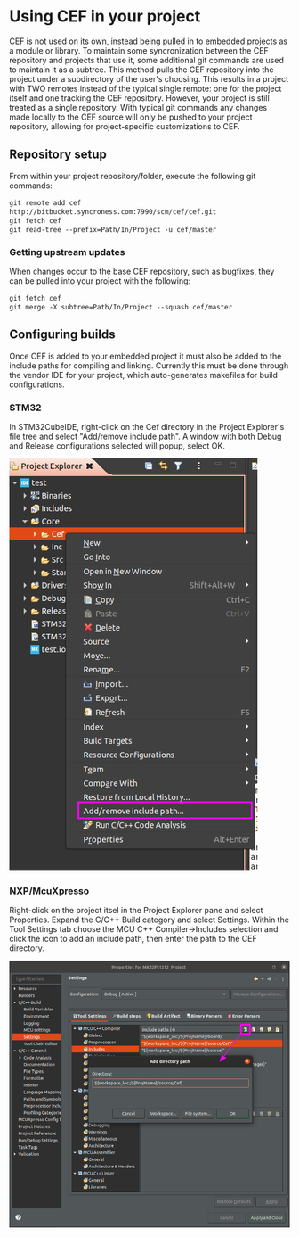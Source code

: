 # Using CEF in your project

CEF is not used on its own, instead being pulled in to embedded projects as a module or library. To maintain some syncronization between the CEF repository and projects that use it, some additional git commands are used to maintain it as a subtree. This method pulls the CEF repository into the project under a subdirectory of the user's choosing. This results in a project with TWO remotes instead of the typical single remote: one for the project itself and one tracking the CEF repository. However, your project is still treated as a single repository. With typical git commands any changes made locally to the CEF source will only be pushed to your project repository, allowing for project-specific customizations to CEF.

## Repository setup

From within your project repository/folder, execute the following git commands:

```
git remote add cef http://bitbucket.syncroness.com:7990/scm/cef/cef.git
git fetch cef
git read-tree --prefix=Path/In/Project -u cef/master
```

### Getting upstream updates

When changes occur to the base CEF repository, such as bugfixes, they can be pulled into your project with the following:

```
git fetch cef
git merge -X subtree=Path/In/Project --squash cef/master
```

## Configuring builds

Once CEF is added to your embedded project it must also be added to the include paths for compiling and linking. Currently this must be done through the vendor IDE for your project, which auto-generates makefiles for build configurations.

### STM32

In STM32CubeIDE, right-click on the Cef directory in the Project Explorer's file tree and select "Add/remove include path". A window with both Debug and Release configurations selected will popup, select OK.

![Stm32Include](./DocsSource/Stm32Include.png)

### NXP/McuXpresso

Right-click on the project itsel in the Project Explorer pane and select Properties. Expand the C/C++ Build category and select Settings. Within the Tool Settings tab choose the MCU C++ Compiler->Includes selection and click the icon to add an include path, then enter the path to the CEF directory.

![NxpInclude](./DocSource/../DocsSource/NxpXpressoInclude.png)